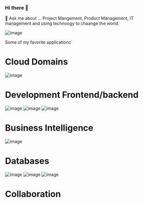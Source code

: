 ### Hi there 👋

💬 Ask me about ...
Project Mangement, Product Management, IT management and using technoogy to chaange the world. 

![image](https://github.com/Blass2000/Blass2000/assets/89789502/c915656d-ddb5-401b-b4b9-a84c9161c231)

<!--
**Blass2000/Blass2000** is a ✨ _special_ ✨ repository because its `README.md` (this file) appears on your GitHub profile.

Here are some ideas to get you started:

- 🔭 I’m currently working on ...
- 🌱 I’m currently learning ...
- 👯 I’m looking to collaborate on ...
- 🤔 I’m looking for help with ...

- 📫 How to reach me: ...
- 😄 Pronouns: ...
- ⚡ Fun fact: ...
-->

Some of my favorite applicationc

# Cloud Domains

![image](https://github.com/Blass2000/Blass2000/assets/89789502/095184af-04e9-4902-b14d-38d56e8eb649)


# Development Frontend/backend

![image](https://github.com/Blass2000/Blass2000/assets/89789502/baa0199c-9770-4dd1-bfc0-c7e159a156d1) ![image](https://github.com/Blass2000/Blass2000/assets/89789502/e3974586-4ad4-44f9-8cdb-ced44332e952) ![image](https://github.com/Blass2000/Blass2000/assets/89789502/a97abd73-6e6b-49c7-a3c9-8ada1965570e)


# Business Intelligence 
![image](https://github.com/Blass2000/Blass2000/assets/89789502/65c678e9-96ea-4f84-8d0d-833836acbcd3)


# Databases

![image](https://github.com/Blass2000/Blass2000/assets/89789502/742a37cc-fd04-4497-bd36-19a40180ada4) ![image](https://github.com/Blass2000/Blass2000/assets/89789502/b0ab05f7-a7a3-4b36-adfd-6a77f5e35c5c) ![image](https://github.com/Blass2000/Blass2000/assets/89789502/d8357ec5-7e75-4d04-b35d-8bef15fbf71e)

# Collaboration 

